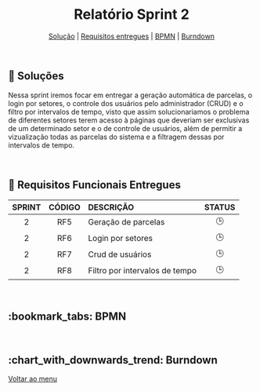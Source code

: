 <div align="center" id="menu">

<h1> Relatório Sprint 2 </h1>

<p>
    <a href="#solucao">Solução</a> | 
    <a href="#requisitos">Requisitos entregues</a> | 
    <a href="#bpmn">BPMN</a> |
    <a href="#burndown">Burndown</a> 
</p>

</div>
<br>

<span id="solucao">

## :pencil: Soluções
 Nessa sprint iremos focar em entregar a geração automática de parcelas, o login por setores, o controle dos usuários pelo administrador (CRUD) e o filtro por intervalos de tempo, visto que assim solucionariamos o problema de diferentes setores terem acesso à páginas que deveriam ser exclusivas de um determinado setor e o de controle de usuários, além de permitir a vizualização todas as parcelas do sistema e a filtragem dessas por intervalos de tempo. 

<br>

<span id="requisitos">

## :pushpin: Requisitos Funcionais Entregues 

| SPRINT | CÓDIGO | DESCRIÇÃO                      | STATUS |
| :----: | :----: | :----------------------------- | :----: |
|   2    |  RF5   | Geração de parcelas            |   🕒    |
|   2    |  RF6   | Login por setores              |   🕒    |
|   2    |  RF7   | Crud de usuários               |   🕒    |
|   2    |  RF8   | Filtro por intervalos de tempo |   🕒    |

<br>

<span id="bpmn">

<h2>:bookmark_tabs: BPMN </h2>
<div align="center">



</div>

<br>

<span id="burndown">

<H2> :chart_with_downwards_trend: Burndown </h2>
<div align="center">




</div>

<a href="#menu">Voltar ao menu</a>